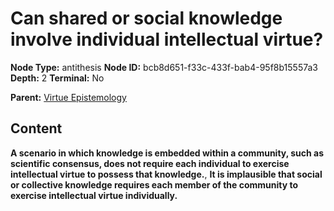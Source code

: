 # Can shared or social knowledge involve individual intellectual virtue?

**Node Type:** antithesis
**Node ID:** bcb8d651-f33c-433f-bab4-95f8b15557a3
**Depth:** 2
**Terminal:** No

**Parent:** [Virtue Epistemology](virtue-epistemology.md)

## Content

**A scenario in which knowledge is embedded within a community, such as scientific consensus, does not require each individual to exercise intellectual virtue to possess that knowledge.**, **It is implausible that social or collective knowledge requires each member of the community to exercise intellectual virtue individually.**
